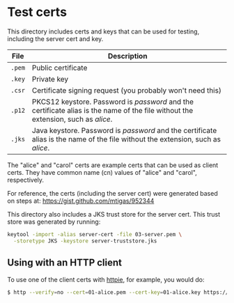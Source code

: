 # Test certs

This directory includes certs and keys that can be used for testing, including
the server cert and key.

| File | Description |
| ---- | ----------- |
| `.pem` | Public certificate |
| `.key` | Private key |
| `.csr` | Certificate signing request (you probably won't need this) |
| `.p12` | PKCS12 keystore. Password is *password* and the certificate alias is the name of the file without the extension, such as *alice*. | 
| `.jks` | Java keystore. Password is *password* and the certificate alias is the name of the file without the extension, such as *alice*. | 

The "alice" and "carol" certs are example certs that can be used as client certs.
They have common name (cn) values of "alice" and "carol", respectively.

For reference, the certs (including the server cert) were generated based on
steps at:
https://gist.github.com/mtigas/952344

This directory also includes a JKS trust store for the server cert. This trust 
store was generated by running:

```bash
keytool -import -alias server-cert -file 03-server.pem \
  -storetype JKS -keystore server-truststore.jks
``` 

## Using with an HTTP client

To use one of the client certs with [httpie](https://httpie.org), for example,
you would do:

```bash
$ http --verify=no --cert=01-alice.pem --cert-key=01-alice.key https://localhost:3000/users/user.1
```
